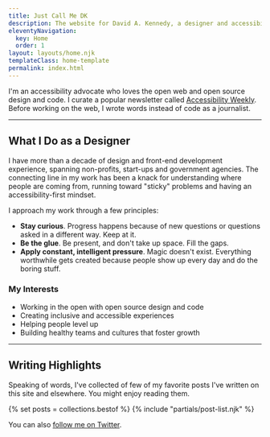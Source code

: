 ```yaml
---
title: Just Call Me DK
description: The website for David A. Kennedy, a designer and accessibility advocate.
eleventyNavigation:
  key: Home
  order: 1
layout: layouts/home.njk
templateClass: home-template
permalink: index.html
---
```


I'm an accessibility advocate who loves the open web and open source design and code. I curate a popular newsletter called [Accessibility Weekly](https://a11yweekly.com/). Before working on the web, I wrote words instead of code as a journalist.

---

## What I Do as a Designer

I have more than a decade of design and front-end development experience, spanning non-profits, start-ups and government agencies. The connecting line in my work has been a knack for understanding where people are coming from, running toward "sticky" problems and having an accessibility-first mindset.

I approach my work through a few principles:

- **Stay curious**. Progress happens because of new questions or questions asked in a different way. Keep at it.
- **Be the glue**. Be present, and don't take up space. Fill the gaps.
- **Apply constant, intelligent pressure**. Magic doesn't exist. Everything worthwhile gets created because people show up every day and do the boring stuff.

### My Interests

- Working in the open with open source design and code
- Creating inclusive and accessible experiences
- Helping people level up
- Building healthy teams and cultures that foster growth

---

## Writing Highlights

Speaking of words, I've collected of few of my favorite posts I've written on this site and elsewhere. You might enjoy reading them.

{% set posts = collections.bestof %}
{% include "partials/post-list.njk" %}

You can also [follow me on Twitter](https://twitter.com/davidakennedy).

